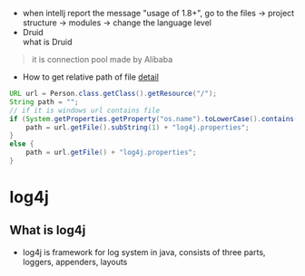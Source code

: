 *  when intellj report the message "usage of 1.8+", go to the files -> project structure -> modules -> change the language level  
* Druid  
what is Druid
> it is connection pool made by Alibaba  
* How to get relative path of file [detail](https://www.cnblogs.com/keyi/p/6282838.html)  

```java
URL url = Person.class.getClass().getResource("/");
String path = "";
// if it is windows url contains file  
if (System.getProperties.getProperty("os.name").toLowerCase().contains("windows")) {
    path = url.getFile().subString(1) + "log4j.properties";
} 
else {
    path = url.getFile() + "log4j.properties";
}
```

# log4j
## What is log4j
* log4j is framework for log system in java, consists of three parts, loggers, appenders, layouts


